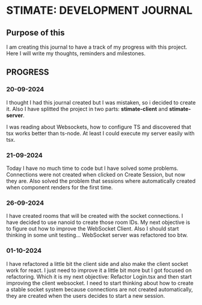 # STIMATE: DEVELOPMENT JOURNAL

## Purpose of this

I am creating this journal to have a track of my progress with this project.
Here I will write my thoughts, reminders and milestones.

## PROGRESS

### 20-09-2024

I thought I had this journal created but I was mistaken, so i decided to create it. Also I have splitted the project in two parts: **stimate-client** and **stimate-server**.

I was reading about Websockets, how to configure TS and discovered that tsx works better than ts-node. At least I could execute my server easily with tsx.

### 21-09-2024

Today I have no much time to code but I have solved some problems.
Connections were not created when clicked on Create Session, but now they are. Also solved the problem that sessions where automatically created when component renders for the first time.

### 26-09-2024

I have created rooms that will be created with the socket connections. I have decided to use nanoid to create those room IDs.
My next objective is to figure out how to improve the WebSocket Client. Also I should start thinking in some unit testing...
WebSocket server was refactored too btw.

### 01-10-2024

I have refactored a little bit the client side and also make the client socket work for react. I just need to improve it a little bit more but I got focused on refactoring. Which it is my next objective: Refactor Login.tsx and then start improving the client websocket.
I need to start thinking about how to create a stable socket system because connections are not created automatically, they are created when the users decides to start a new session.
